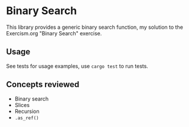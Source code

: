 # Binary Search
This library provides a generic binary search function, my solution to the Exercism.org "Binary Search" exercise.
## Usage
See tests for usage examples, use `cargo test` to run tests.
## Concepts reviewed
- Binary search
- Slices
- Recursion
- `.as_ref()`